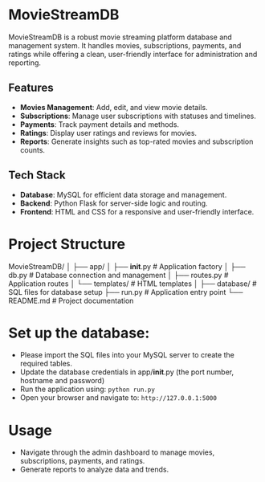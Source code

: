 # MovieStreamDB

MovieStreamDB is a robust movie streaming platform database and management system. It handles movies, subscriptions, payments, and ratings while offering a clean, user-friendly interface for administration and reporting.

## Features
- **Movies Management**: Add, edit, and view movie details.
- **Subscriptions**: Manage user subscriptions with statuses and timelines.
- **Payments**: Track payment details and methods.
- **Ratings**: Display user ratings and reviews for movies.
- **Reports**: Generate insights such as top-rated movies and subscription counts.

## Tech Stack
- **Database**: MySQL for efficient data storage and management.
- **Backend**: Python Flask for server-side logic and routing.
- **Frontend**: HTML and CSS for a responsive and user-friendly interface.

# Project Structure
MovieStreamDB/
│
├── app/
│   ├── __init__.py    # Application factory
│   ├── db.py          # Database connection and management
│   ├── routes.py      # Application routes
│   └── templates/     # HTML templates
│
├── database/          # SQL files for database setup
├── run.py             # Application entry point
└── README.md          # Project documentation

# Set up the database:

- Please import the SQL files into your MySQL server to create the required tables.
- Update the database credentials in app/__init__.py (the port number, hostname and password)
- Run the application using: `python run.py`
- Open your browser and navigate to: `http://127.0.0.1:5000`

# Usage
- Navigate through the admin dashboard to manage movies, subscriptions, payments, and ratings.
- Generate reports to analyze data and trends.
